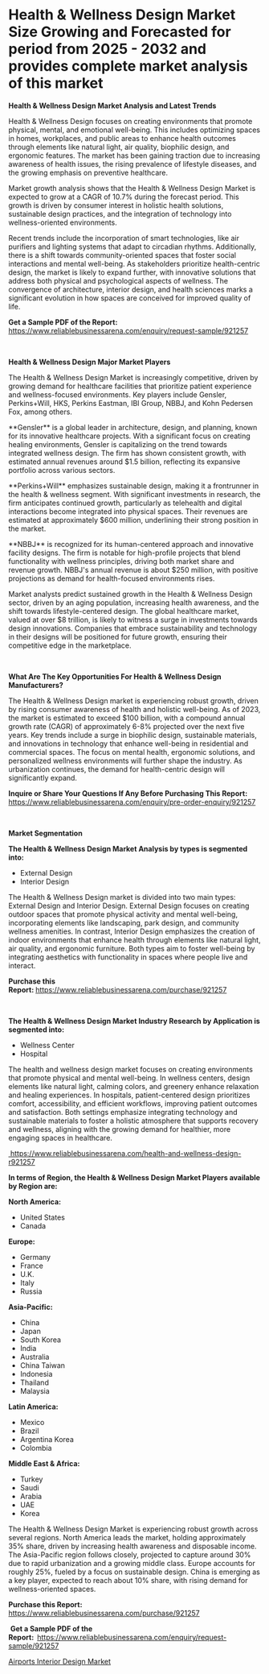 <p><h1>Health & Wellness Design Market Size Growing and Forecasted for period from 2025 - 2032 and provides complete market analysis of this market</h1></p><p><strong>Health & Wellness Design Market Analysis and Latest Trends</strong></p>
<p><p>Health & Wellness Design focuses on creating environments that promote physical, mental, and emotional well-being. This includes optimizing spaces in homes, workplaces, and public areas to enhance health outcomes through elements like natural light, air quality, biophilic design, and ergonomic features. The market has been gaining traction due to increasing awareness of health issues, the rising prevalence of lifestyle diseases, and the growing emphasis on preventive healthcare.</p><p>Market growth analysis shows that the Health & Wellness Design Market is expected to grow at a CAGR of 10.7% during the forecast period. This growth is driven by consumer interest in holistic health solutions, sustainable design practices, and the integration of technology into wellness-oriented environments. </p><p>Recent trends include the incorporation of smart technologies, like air purifiers and lighting systems that adapt to circadian rhythms. Additionally, there is a shift towards community-oriented spaces that foster social interactions and mental well-being. As stakeholders prioritize health-centric design, the market is likely to expand further, with innovative solutions that address both physical and psychological aspects of wellness. The convergence of architecture, interior design, and health sciences marks a significant evolution in how spaces are conceived for improved quality of life.</p></p>
<p><strong>Get a Sample PDF of the Report:&nbsp;</strong> <a href="https://www.reliablebusinessarena.com/enquiry/request-sample/921257?utm_campaign=2195&utm_medium=2&utm_source=Github&utm_content=ia&utm_term=07032025&utm_id=health-wellness-design">https://www.reliablebusinessarena.com/enquiry/request-sample/921257</a></p>
<p>&nbsp;</p>
<p><strong>Health & Wellness Design Major Market Players</strong></p>
<p><p>The Health & Wellness Design Market is increasingly competitive, driven by growing demand for healthcare facilities that prioritize patient experience and wellness-focused environments. Key players include Gensler, Perkins+Will, HKS, Perkins Eastman, IBI Group, NBBJ, and Kohn Pedersen Fox, among others. </p><p>**Gensler** is a global leader in architecture, design, and planning, known for its innovative healthcare projects. With a significant focus on creating healing environments, Gensler is capitalizing on the trend towards integrated wellness design. The firm has shown consistent growth, with estimated annual revenues around $1.5 billion, reflecting its expansive portfolio across various sectors.</p><p>**Perkins+Will** emphasizes sustainable design, making it a frontrunner in the health & wellness segment. With significant investments in research, the firm anticipates continued growth, particularly as telehealth and digital interactions become integrated into physical spaces. Their revenues are estimated at approximately $600 million, underlining their strong position in the market.</p><p>**NBBJ** is recognized for its human-centered approach and innovative facility designs. The firm is notable for high-profile projects that blend functionality with wellness principles, driving both market share and revenue growth. NBBJ's annual revenue is about $250 million, with positive projections as demand for health-focused environments rises.</p><p>Market analysts predict sustained growth in the Health & Wellness Design sector, driven by an aging population, increasing health awareness, and the shift towards lifestyle-centered design. The global healthcare market, valued at over $8 trillion, is likely to witness a surge in investments towards design innovations. Companies that embrace sustainability and technology in their designs will be positioned for future growth, ensuring their competitive edge in the marketplace.</p></p>
<p>&nbsp;</p>
<p><strong>What Are The Key Opportunities For Health & Wellness Design Manufacturers?</strong></p>
<p><p>The Health & Wellness Design market is experiencing robust growth, driven by rising consumer awareness of health and holistic well-being. As of 2023, the market is estimated to exceed $100 billion, with a compound annual growth rate (CAGR) of approximately 6-8% projected over the next five years. Key trends include a surge in biophilic design, sustainable materials, and innovations in technology that enhance well-being in residential and commercial spaces. The focus on mental health, ergonomic solutions, and personalized wellness environments will further shape the industry. As urbanization continues, the demand for health-centric design will significantly expand.</p></p>
<p><strong>Inquire or Share Your Questions If Any Before Purchasing This Report:</strong> <a href="https://www.reliablebusinessarena.com/enquiry/pre-order-enquiry/921257?utm_campaign=2195&utm_medium=2&utm_source=Github&utm_content=ia&utm_term=07032025&utm_id=health-wellness-design">https://www.reliablebusinessarena.com/enquiry/pre-order-enquiry/921257</a></p>
<p>&nbsp;</p>
<p><strong>Market Segmentation</strong></p>
<p><strong>The Health & Wellness Design Market Analysis by types is segmented into:</strong></p>
<p><ul><li>External Design</li><li>Interior Design</li></ul></p>
<p><p>The Health & Wellness Design market is divided into two main types: External Design and Interior Design. External Design focuses on creating outdoor spaces that promote physical activity and mental well-being, incorporating elements like landscaping, park design, and community wellness amenities. In contrast, Interior Design emphasizes the creation of indoor environments that enhance health through elements like natural light, air quality, and ergonomic furniture. Both types aim to foster well-being by integrating aesthetics with functionality in spaces where people live and interact.</p></p>
<p><strong>Purchase this Report:&nbsp;</strong><a href="https://www.reliablebusinessarena.com/purchase/921257?utm_campaign=2195&utm_medium=2&utm_source=Github&utm_content=ia&utm_term=07032025&utm_id=health-wellness-design">https://www.reliablebusinessarena.com/purchase/921257</a></p>
<p>&nbsp;</p>
<p><strong>The Health & Wellness Design Market Industry Research by Application is segmented into:</strong></p>
<p><ul><li>Wellness Center</li><li>Hospital</li></ul></p>
<p><p>The health and wellness design market focuses on creating environments that promote physical and mental well-being. In wellness centers, design elements like natural light, calming colors, and greenery enhance relaxation and healing experiences. In hospitals, patient-centered design prioritizes comfort, accessibility, and efficient workflows, improving patient outcomes and satisfaction. Both settings emphasize integrating technology and sustainable materials to foster a holistic atmosphere that supports recovery and wellness, aligning with the growing demand for healthier, more engaging spaces in healthcare.</p></p>
<p><a href="https://www.reliablebusinessarena.com/health-and-wellness-design-r921257?utm_campaign=2195&utm_medium=2&utm_source=Github&utm_content=ia&utm_term=07032025&utm_id=health-wellness-design">&nbsp;https://www.reliablebusinessarena.com/health-and-wellness-design-r921257</a></p>
<p><strong>In terms of Region, the Health & Wellness Design Market Players available by Region are:</strong></p>
<p>
    <p> <strong> North America: </strong>
        <ul>
            <li>United States</li>
            <li>Canada</li>
        </ul>
        </p> 
    <p> <strong> Europe: </strong>
        <ul>
            <li>Germany</li>
            <li>France</li>
            <li>U.K.</li>
            <li>Italy</li>
            <li>Russia</li>
        </ul>
        </p> 
    <p> <strong> Asia-Pacific: </strong>
        <ul>
            <li>China</li>
            <li>Japan</li>
            <li>South Korea</li>
            <li>India</li>
            <li>Australia</li>
            <li>China Taiwan</li>
            <li>Indonesia</li>
            <li>Thailand</li>
            <li>Malaysia</li>
        </ul>
        </p> 
    <p> <strong> Latin America: </strong>
        <ul>
            <li>Mexico</li>
            <li>Brazil</li>
            <li>Argentina Korea</li>
            <li>Colombia</li>
        </ul>
        </p> 
    <p> <strong> Middle East & Africa: </strong>
        <ul>
            <li>Turkey</li>
            <li>Saudi</li>
            <li>Arabia</li>
            <li>UAE</li>
            <li>Korea</li>
        </ul>
    </p>
    </p>
<p><p>The Health & Wellness Design Market is experiencing robust growth across several regions. North America leads the market, holding approximately 35% share, driven by increasing health awareness and disposable income. The Asia-Pacific region follows closely, projected to capture around 30% due to rapid urbanization and a growing middle class. Europe accounts for roughly 25%, fueled by a focus on sustainable design. China is emerging as a key player, expected to reach about 10% share, with rising demand for wellness-oriented spaces.</p></p>
<p><strong>Purchase this Report: </strong><a href="https://www.reliablebusinessarena.com/purchase/921257?utm_campaign=2195&utm_medium=2&utm_source=Github&utm_content=ia&utm_term=07032025&utm_id=health-wellness-design">https://www.reliablebusinessarena.com/purchase/921257</a></p>
<p>&nbsp;<strong>Get a Sample PDF of the Report:&nbsp;&nbsp;</strong><a href="https://www.reliablebusinessarena.com/enquiry/request-sample/921257?utm_campaign=2195&utm_medium=2&utm_source=Github&utm_content=ia&utm_term=07032025&utm_id=health-wellness-design">https://www.reliablebusinessarena.com/enquiry/request-sample/921257</a></p>
<p><strong></strong></p>
<p><p><a href="https://github.com/JakirUddin511/Market-Research-Report-List-1/blob/main/airports-interior-design-market.md?utm_campaign=2195&utm_medium=2&utm_source=Github&utm_content=ia&utm_term=07032025&utm_id=health-wellness-design">Airports Interior Design Market</a></p></p>
